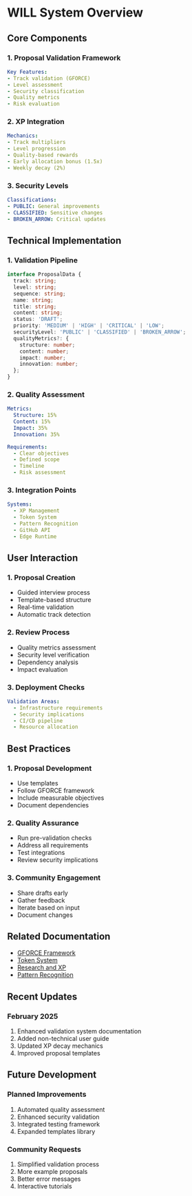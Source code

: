# WILL System Overview

## Core Components

### 1. Proposal Validation Framework
```yaml
Key Features:
- Track validation (GFORCE)
- Level assessment
- Security classification
- Quality metrics
- Risk evaluation
```

### 2. XP Integration
```yaml
Mechanics:
- Track multipliers
- Level progression
- Quality-based rewards
- Early allocation bonus (1.5x)
- Weekly decay (2%)
```

### 3. Security Levels
```yaml
Classifications:
- PUBLIC: General improvements
- CLASSIFIED: Sensitive changes
- BROKEN_ARROW: Critical updates
```

## Technical Implementation

### 1. Validation Pipeline
```typescript
interface ProposalData {
  track: string;
  level: string;
  sequence: string;
  name: string;
  title: string;
  content: string;
  status: 'DRAFT';
  priority: 'MEDIUM' | 'HIGH' | 'CRITICAL' | 'LOW';
  securityLevel: 'PUBLIC' | 'CLASSIFIED' | 'BROKEN_ARROW';
  qualityMetrics?: {
    structure: number;
    content: number;
    impact: number;
    innovation: number;
  };
}
```

### 2. Quality Assessment
```yaml
Metrics:
  Structure: 15%
  Content: 15%
  Impact: 35%
  Innovation: 35%

Requirements:
  - Clear objectives
  - Defined scope
  - Timeline
  - Risk assessment
```

### 3. Integration Points
```yaml
Systems:
  - XP Management
  - Token System
  - Pattern Recognition
  - GitHub API
  - Edge Runtime
```

## User Interaction

### 1. Proposal Creation
- Guided interview process
- Template-based structure
- Real-time validation
- Automatic track detection

### 2. Review Process
- Quality metrics assessment
- Security level verification
- Dependency analysis
- Impact evaluation

### 3. Deployment Checks
```yaml
Validation Areas:
  - Infrastructure requirements
  - Security implications
  - CI/CD pipeline
  - Resource allocation
```

## Best Practices

### 1. Proposal Development
- Use templates
- Follow GFORCE framework
- Include measurable objectives
- Document dependencies

### 2. Quality Assurance
- Run pre-validation checks
- Address all requirements
- Test integrations
- Review security implications

### 3. Community Engagement
- Share drafts early
- Gather feedback
- Iterate based on input
- Document changes

## Related Documentation
- [GFORCE Framework](GFORCE-Framework.md)
- [Token System](Token-System.md)
- [Research and XP](Research-and-XP.md)
- [Pattern Recognition](Pattern-Recognition.md)

## Recent Updates

### February 2025
1. Enhanced validation system documentation
2. Added non-technical user guide
3. Updated XP decay mechanics
4. Improved proposal templates

## Future Development

### Planned Improvements
1. Automated quality assessment
2. Enhanced security validation
3. Integrated testing framework
4. Expanded templates library

### Community Requests
1. Simplified validation process
2. More example proposals
3. Better error messages
4. Interactive tutorials
